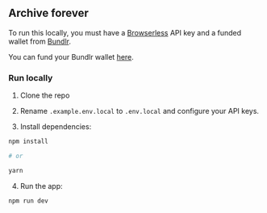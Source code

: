 ## Archive forever

To run this locally, you must have a [Browserless](https://www.browserless.io/) API key and a funded wallet from [Bundlr](https://bundlr.network/).

You can fund your Bundlr wallet [here](https://demo.bundlr.network/).

### Run locally

1. Clone the repo

2. Rename `.example.env.local` to `.env.local` and configure your API keys.

3. Install dependencies:

```sh
npm install

# or

yarn
```

4. Run the app:

```sh
npm run dev
```

